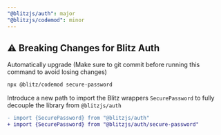 ```yaml
---
"@blitzjs/auth": major
"@blitzjs/codemod": minor
---
```


## ⚠️ Breaking Changes for Blitz Auth

Automatically upgrade (Make sure to git commit before running this command to avoid losing changes)

```bash
npx @blitz/codemod secure-password
```

Introduce a new path to import the Blitz wrappers `SecurePassword` to fully decouple the library from `@blitzjs/auth`

```diff
- import {SecurePassword} from "@blitzjs/auth"
+ import {SecurePassword} from "@blitzjs/auth/secure-password"
```
